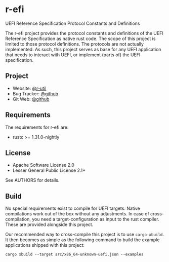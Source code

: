 r-efi
=====

UEFI Reference Specification Protocol Constants and Definitions

The r-efi project provides the protocol constants and definitions of the
UEFI Reference Specification as native rust code. The scope of this project is
limited to those protocol definitions. The protocols are not actually
implemented. As such, this project serves as base for any UEFI application that
needs to interact with UEFI, or implement (parts of) the UEFI specification.

## Project

 * Website: [@r-util](https://r-util.github.io/r-efi)
 * Bug Tracker: [@github](https://github.com/r-util/r-efi/issues)
 * Git Web: [@github](https://github.com/r-util/r-efi)

## Requirements

The requirements for r-efi are:

 * rustc >= 1.31.0-nightly

## License

 * Apache Software License 2.0
 * Lesser General Public License 2.1+

See AUTHORS for details.

## Build

No special requirements exist to compile for UEFI targets. Native compilations
work out of the box without any adjustments. In case of cross-compilation, you
need a target-configuration as input to the rust compiler. These are provided
alongside this project.

Our recommended way to cross-compile this project is to use `cargo-xbuild`. It
then becomes as simple as the following command to build the example
applications shipped with this project:

```
cargo xbuild --target src/x86_64-unknown-uefi.json --examples
```
